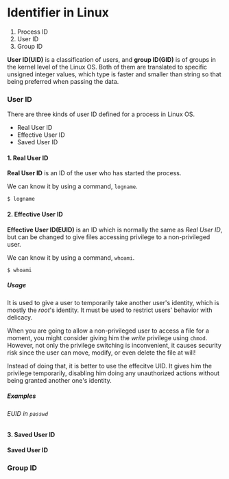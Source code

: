 # Identifier in Linux
1. Process ID
2. User ID
3. Group ID

**User ID(UID)** is a classification of users, and **group ID(GID)** is of groups in the kernel level of the Linux OS.
Both of them are translated to specific unsigned integer values,
which type is faster and smaller than string so that being preferred when passing the data.

### User ID
There are three kinds of user ID defined for a process in Linux OS.

* Real User ID
* Effective User ID
* Saved User ID

#### 1. Real User ID
**Real User ID** is an ID of the user who has started the process.

We can know it by using a command, `logname`.

    $ logname

#### 2. Effective User ID
**Effective User ID(EUID)** is an ID which is normally the same as *Real User ID*, but can be changed to give files accessing privilege to a non-privileged user.

We can know it by using a command, `whoami`.

    $ whoami

##### Usage
It is used to give a user to temporarily take another user's identity, which is mostly the *root*'s identity. It must be used to restrict users' behavior with delicacy.

When you are going to allow a non-privileged user to access a file for a moment, you might consider giving him the *write* privilege using `chmod`. However, not only the privilege switching is inconvenient, it causes security risk since the user can move, modify, or even delete the file at will!

Instead of doing that, it is better to use the effecitve UID. It gives him the privilege temporarily, disabling him doing any unauthorized actions without being granted another one's identity.

##### Examples

###### EUID in `passwd`

#### 3. Saved User ID
**Saved User ID** 

### Group ID
